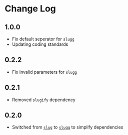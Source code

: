 # Change Log

## 1.0.0

- Fix default seperator for `slugg`
- Updating coding standards

## 0.2.2

- Fix invalid parameters for `slugg`

## 0.2.1

- Removed `slugify` dependency

## 0.2.0

- Switched from [`slug`](http://npm.im/slug) to [`slugg`](http://npm.im/slugg) to simplify dependencies
